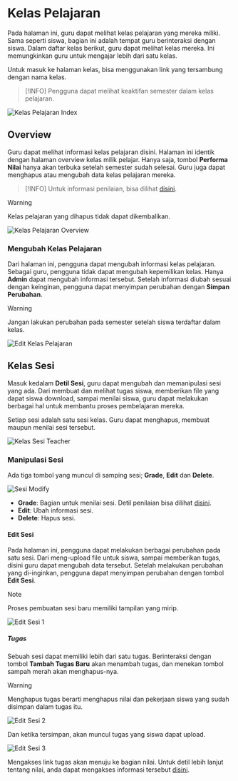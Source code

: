 # Kelas Pelajaran
Pada halaman ini, guru dapat melihat kelas pelajaran yang mereka miliki. Sama seperti siswa, bagian ini adalah tempat guru berinteraksi dengan siswa. Dalam daftar kelas berikut, guru dapat melihat kelas mereka. Ini memungkinkan guru untuk mengajar lebih dari satu kelas.

Untuk masuk ke halaman kelas, bisa menggunakan link yang tersambung dengan nama kelas.

> [!INFO]
> Pengguna dapat melihat keaktifan semester dalam kelas pelajaran.

![Kelas Pelajaran Index](_media/kelas_pelajaran_index.png)

## Overview
Guru dapat melihat informasi kelas pelajaran disini. Halaman ini identik dengan halaman overview kelas milik pelajar. Hanya saja, tombol **Performa Nilai** hanya akan terbuka setelah semester sudah selesai. Guru juga dapat menghapus atau mengubah data kelas pelajaran mereka.

> [!INFO]
> Untuk informasi penilaian, bisa dilihat [disini](nilai.md).

> [!WARNING]
> Kelas pelajaran yang dihapus tidak dapat dikembalikan.

![Kelas Pelajaran Overview](_media/kelas_pelajaran_overview.png)

### Mengubah Kelas Pelajaran
Dari halaman ini, pengguna dapat mengubah informasi kelas pelajaran. Sebagai guru, pengguna tidak dapat mengubah kepemilikan kelas. Hanya **Admin** dapat mengubah informasi tersebut. Setelah informasi diubah sesuai dengan keinginan, pengguna dapat menyimpan perubahan dengan **Simpan Perubahan**.

> [!WARNING]
> Jangan lakukan perubahan pada semester setelah siswa terdaftar dalam kelas.

![Edit Kelas Pelajaran](_media/edit_kelas_pelajaran.png)

## Kelas Sesi
Masuk kedalam **Detil Sesi**, guru dapat mengubah dan memanipulasi sesi yang ada. Dari membuat dan melihat tugas siswa, memberikan file yang dapat siswa download, sampai menilai siswa, guru dapat melakukan berbagai hal untuk membantu proses pembelajaran mereka.

Setiap sesi adalah satu sesi kelas. Guru dapat menghapus, membuat maupun menilai sesi tersebut.

![Kelas Sesi Teacher](_media/kelas_sesi_teacher.png)

### Manipulasi Sesi
Ada tiga tombol yang muncul di samping sesi; **Grade**, **Edit** dan **Delete**.

![Sesi Modify](_media/sesi_modify.png)

* **Grade**: Bagian untuk menilai sesi. Detil penilaian bisa dilihat [disini](nilai.md).
* **Edit**: Ubah informasi sesi.
* **Delete**: Hapus sesi.

#### Edit Sesi
Pada halaman ini, pengguna dapat melakukan berbagai perubahan pada satu sesi. Dari meng-upload file untuk siswa, sampai memberikan tugas, disini guru dapat mengubah data tersebut. Setelah melakukan perubahan yang di-inginkan, pengguna dapat menyimpan perubahan dengan tombol **Edit Sesi**.

> [!NOTE]
> Proses pembuatan sesi baru memiliki tampilan yang mirip.

![Edit Sesi 1](_media/edit_sesi_1.png)

##### Tugas
Sebuah sesi dapat memiliki lebih dari satu tugas. Berinteraksi dengan tombol **Tambah Tugas Baru** akan menambah tugas, dan menekan tombol sampah merah akan menghapus-nya.

> [!WARNING]
> Menghapus tugas berarti menghapus nilai dan pekerjaan siswa yang sudah disimpan dalam tugas itu.

![Edit Sesi 2](_media/edit_sesi_2.png)

Dan ketika tersimpan, akan muncul tugas yang siswa dapat upload.

![Edit Sesi 3](_media/edit_sesi_3.png)

Mengakses link tugas akan menuju ke bagian nilai. Untuk detil lebih lanjut tentang nilai, anda dapat mengakses informasi tersebut [disini](nilai.md).